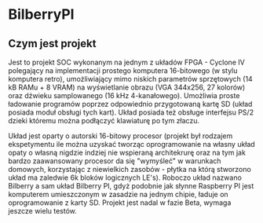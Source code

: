 # BilberryPI

## Czym jest projekt
 Jest to projekt SOC wykonanym na jednym z układów FPGA - Cyclone IV polegający na implementacji prostego komputera 16-bitowego (w stylu komputera retro), umożliwiający mimo niskich parametrów sprzętowych (14 kB RAMu + 8 VRAM) na 
 wyświetlanie obrazu (VGA 344x256, 27 kolorów) oraz dźwieku samplowanego (16 kHz 4-kanałowego). Umożliwia proste ładowanie programów poprzez odpowiednio przygotowaną kartę SD (układ posiada moduł obsługi tych kart). Układ posiada też 
 obsługe interfejsu PS/2 dzieki któremu można podłączyć klawiaturę po tym złaczu.
 
 Układ jest oparty o autorski 16-bitowy procesor (projekt był rodzajem ekspetymentu ile można uzyskać tworząc oprogramowanie na własny układ opaty o własną nigdzie indziej nie wspieraną architekrurę oraz na tym jak bardzo 
 zaawansowany procesor da się "wymyśleć" w warunkach domowych, korzystając z niewielkich zasobów - płytka na którą stworzono układ ma zaledwie 6k bloków logicznych LE's). Roboczo układ nazwano Bilberry a sam 
 układ Bilberry PI, gdyż podobnie jak słynne Raspberry PI jest komputerem umieszczonym w zasadzie na jednym chipie, ładuje on oprogramowanie z karty SD. Projekt jest nadal w fazie Beta, wymaga jeszcze wielu testów.